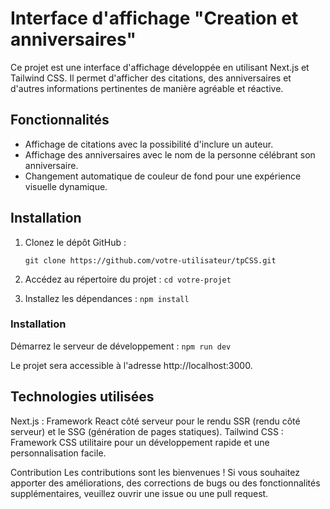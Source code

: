 # Interface d'affichage "Creation et anniversaires"

Ce projet est une interface d'affichage développée en utilisant Next.js et Tailwind CSS. Il permet d'afficher des citations, des anniversaires et d'autres informations pertinentes de manière agréable et réactive.

## Fonctionnalités

- Affichage de citations avec la possibilité d'inclure un auteur.
- Affichage des anniversaires avec le nom de la personne célébrant son anniversaire.
- Changement automatique de couleur de fond pour une expérience visuelle dynamique.

## Installation

1. Clonez le dépôt GitHub :

   `git clone https://github.com/votre-utilisateur/tpCSS.git`

 2. Accédez au répertoire du projet :
    `cd votre-projet `

 3. Installez les dépendances :
   `npm install`
   
### Installation
   Démarrez le serveur de développement :
   `npm run dev`

   Le projet sera accessible à l'adresse http://localhost:3000.

## Technologies utilisées
Next.js : Framework React côté serveur pour le rendu SSR (rendu côté serveur) et le SSG (génération de pages statiques).
Tailwind CSS : Framework CSS utilitaire pour un développement rapide et une personnalisation facile.

Contribution
Les contributions sont les bienvenues ! Si vous souhaitez apporter des améliorations, des corrections de bugs ou des fonctionnalités supplémentaires, veuillez ouvrir une issue ou une pull request.

